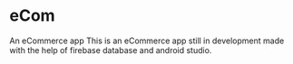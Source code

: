 # eCom
An eCommerce app
This is an eCommerce app still in development made with the help of firebase database and android studio.
